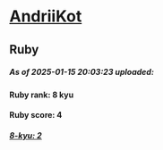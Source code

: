 # [AndriiKot](https://www.codewars.com/users/AndriiKot) 
## Ruby

##### As of 2025-01-15 20:03:23 uploaded:

#### Ruby rank: 8 kyu

#### Ruby score: 4

##### [8-kyu: 2](https://github.com/AndriiKot/Ruby__CodeWars/tree/main/kyu-8/)

